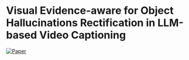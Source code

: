 # Visual Evidence-aware for Object Hallucinations Rectification in LLM-based Video Captioning
[![Paper](https://img.shields.io/badge/IPM-Paper-<COLOR>.svg)](https://xplorestaging.ieee.org/document/11177574) 
